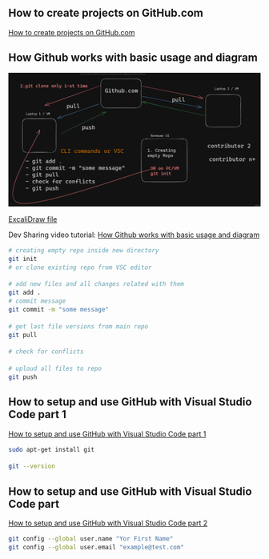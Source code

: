 ## How to create projects on GitHub.com

[How to create projects on GitHub.com](https://youtu.be/aJ8y_OrQ9q0)


##  How Github works with basic usage and diagram

![](./files/How-Github-works-with-basic-usage-and-diagram.PNG)

[ExcaliDraw file](./files/How-Github-works-with-basic-usage-and-diagram.excalidraw)

Dev Sharing video tutorial: [How Github works with basic usage and diagram](https://youtu.be/QEnC9XlwkGE)

```sh
# creating empty repo inside new directory
git init
# or clone existing repo from VSC editor

# add new files and all changes related with them
git add .
# commit message
git commit -m "some message"

# get last file versions from main repo
git pull

# check for conflicts

# uploud all files to repo
git push
```


## How to setup and use GitHub with Visual Studio Code part 1

[How to setup and use GitHub with Visual Studio Code part 1](https://youtu.be/HRazV6pvnn4)

```sh
sudo apt-get install git

git --version
```

## How to setup and use GitHub with Visual Studio Code part 

[How to setup and use GitHub with Visual Studio Code part 2](https://youtu.be/c07OjZSlNHA)

```sh
git config --global user.name "Yor First Name"
git config --global user.email "example@test.com"
```
